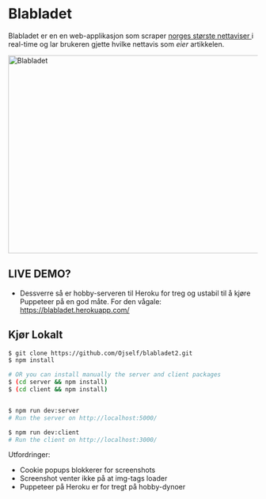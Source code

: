 # Blabladet

Blabladet er en en web-applikasjon som scraper [norges største nettaviser ](https://www.medienorge.uib.no/statistikk/medium/ikt/395) i real-time og lar brukeren gjette hvilke nettavis som _eier_ artikkelen.

<img alt="Blabladet" src="showcase_blabladet.gif" width="600" height="400" />

## LIVE DEMO?

- Dessverre så er hobby-serveren til Heroku for treg og ustabil til å kjøre Puppeteer på en god måte. For den vågale: https://blabladet.herokuapp.com/

## Kjør Lokalt

```sh
$ git clone https://github.com/Ojself/blabladet2.git
$ npm install

# OR you can install manually the server and client packages
$ (cd server && npm install)
$ (cd client && npm install)


$ npm run dev:server
# Run the server on http://localhost:5000/

$ npm run dev:client
# Run the client on http://localhost:3000/
```

Utfordringer:

- Cookie popups blokkerer for screenshots
- Screenshot venter ikke på at img-tags loader
- Puppeteer på Heroku er for tregt på hobby-dynoer
